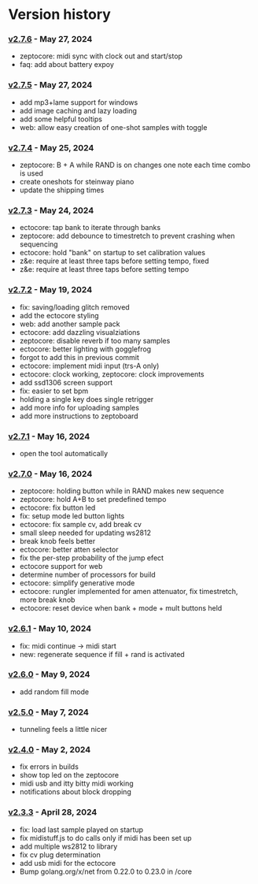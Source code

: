 # Version history

### [v2.7.6](https://github.com/schollz/_core/releases/tag/v2.7.6) - May 27, 2024
- zeptocore: midi sync with clock out and start/stop [<i class="fas fa-code-branch"></i>](https://github.com/schollz/_core/commit/89f04d877a7cb03c921c1c7d0491fdaac253f678)
- faq: add about battery expoy [<i class="fas fa-code-branch"></i>](https://github.com/schollz/_core/commit/75d2098435a596aa2681babb69f744ec49bbb632)

### [v2.7.5](https://github.com/schollz/_core/releases/tag/v2.7.5) - May 27, 2024
- add mp3+lame support for windows [<i class="fas fa-code-branch"></i>](https://github.com/schollz/_core/commit/3a215686213e98a1e2eca435649268209251d40f)
- add image caching and lazy loading [<i class="fas fa-code-branch"></i>](https://github.com/schollz/_core/commit/c6297755bb6e9dc26ddd42973db21ce711680eb7)
- add some helpful tooltips [<i class="fas fa-code-branch"></i>](https://github.com/schollz/_core/commit/0c440e5ab595d10da3e4b1e5728dc1a957720065)
- web: allow easy creation of one-shot samples with toggle [<i class="fas fa-code-branch"></i>](https://github.com/schollz/_core/commit/70643ca416cfdc44d0af8de1877f167374697bda)

### [v2.7.4](https://github.com/schollz/_core/releases/tag/v2.7.4) - May 25, 2024
- zeptocore: B + A while RAND is on changes one note each time combo is used [<i class="fas fa-code-branch"></i>](https://github.com/schollz/_core/commit/935aa0168d836269eea48cb3b5d9beb8f6c353b0)
- create oneshots for steinway piano [<i class="fas fa-code-branch"></i>](https://github.com/schollz/_core/commit/77169ebecb0a4eb8e992a2d107d9212815c86c4b)
- update the shipping times [<i class="fas fa-code-branch"></i>](https://github.com/schollz/_core/commit/ec60833b68f4db26b2795dfc82cb681dc634b4fb)

### [v2.7.3](https://github.com/schollz/_core/releases/tag/v2.7.3) - May 24, 2024
- ectocore: tap bank to iterate through banks [<i class="fas fa-code-branch"></i>](https://github.com/schollz/_core/commit/ca7ca5f4970bdb845423d8f4b9b3c684944fce59)
- zeptocore: add debounce to timestretch to prevent crashing when sequencing [<i class="fas fa-code-branch"></i>](https://github.com/schollz/_core/commit/d2a1af0bbb6df81b087fb1156fc97e7896ecb058)
- ectocore: hold "bank" on startup to set calibration values [<i class="fas fa-code-branch"></i>](https://github.com/schollz/_core/commit/82416494bb99dbfc6129c906bc2b3a1906bbf0ed)
- z&e: require at least three taps before setting tempo, fixed [<i class="fas fa-code-branch"></i>](https://github.com/schollz/_core/commit/d18c027503adf5a55530ad9e3b7494cc833dcc9c)
- z&e: require at least three taps before setting tempo [<i class="fas fa-code-branch"></i>](https://github.com/schollz/_core/commit/a797e01968345142cc37f5d1b6ebf7ca6ee79f91)

### [v2.7.2](https://github.com/schollz/_core/releases/tag/v2.7.2) - May 19, 2024
- fix: saving/loading glitch removed [<i class="fas fa-code-branch"></i>](https://github.com/schollz/_core/commit/b52cc5857de70db11eace3478c6f9f2357ea5223)
- add the ectocore styling [<i class="fas fa-code-branch"></i>](https://github.com/schollz/_core/commit/b15a02dcd6ee3d76e73f10f11127f1a42e088305)
- web: add another sample pack [<i class="fas fa-code-branch"></i>](https://github.com/schollz/_core/commit/e6aeab72ddfd66b978f2054e3e2d7e88b0355c6f)
- ectocore: add dazzling visualziations [<i class="fas fa-code-branch"></i>](https://github.com/schollz/_core/commit/fcfdb70d5bacd12c40ce2092161c8cd5984af694)
- zeptocore: disable reverb if too many samples [<i class="fas fa-code-branch"></i>](https://github.com/schollz/_core/commit/b5e5ca4a28453e64d06329e99f281a09e5a715d7)
- ectocore: better lighting with gogglefrog [<i class="fas fa-code-branch"></i>](https://github.com/schollz/_core/commit/d712241263d11390629bfabf09fccccc431b3689)
- forgot to add this in previous commit [<i class="fas fa-code-branch"></i>](https://github.com/schollz/_core/commit/01fa45467e594455bb14526fb13ce7b70c0927f3)
- ectocore: implement midi input (trs-A only) [<i class="fas fa-code-branch"></i>](https://github.com/schollz/_core/commit/44d1363d444d983728d68682a57462d417996c89)
- ectocore: clock working, zeptocore: clock improvements [<i class="fas fa-code-branch"></i>](https://github.com/schollz/_core/commit/1bfe803b2917125e3b71219bc130363614c78b82)
- add ssd1306 screen support [<i class="fas fa-code-branch"></i>](https://github.com/schollz/_core/commit/227bb7ddc81848b7c5c8de572aa68420cb229b4d)
- fix: easier to set bpm [<i class="fas fa-code-branch"></i>](https://github.com/schollz/_core/commit/7263c1a61d87588fef9e4903de6000708c613d8a)
- holding a single key does single retrigger [<i class="fas fa-code-branch"></i>](https://github.com/schollz/_core/commit/231cb1200403ec27b1c89f6bbb6c835fe5f037b8)
- add more info for uploading samples [<i class="fas fa-code-branch"></i>](https://github.com/schollz/_core/commit/b5f7c006dcf8f902380f6ed647292e7eda1337d7)
- add more instructions to zeptoboard [<i class="fas fa-code-branch"></i>](https://github.com/schollz/_core/commit/e212908b6b3e953ae1ebc81c2c354d12dc34ab9b)

### [v2.7.1](https://github.com/schollz/_core/releases/tag/v2.7.1) - May 16, 2024
- open the tool automatically [<i class="fas fa-code-branch"></i>](https://github.com/schollz/_core/commit/21a073f8c333b33774a987fa3dd7e8da8e05e328)

### [v2.7.0](https://github.com/schollz/_core/releases/tag/v2.7.0) - May 16, 2024
- zeptocore: holding button while in RAND makes new sequence [<i class="fas fa-code-branch"></i>](https://github.com/schollz/_core/commit/c68388087b9e8395aa9bd4b235a7b1b877ff6f58)
- zeptocore: hold A+B to set predefined tempo [<i class="fas fa-code-branch"></i>](https://github.com/schollz/_core/commit/89cd00524ba5e1065d172c897975fbed1e3121b1)
- ectocore: fix button led [<i class="fas fa-code-branch"></i>](https://github.com/schollz/_core/commit/f22f3a90dbdad6d2db34f8349cc0f7d911f68668)
- fix: setup mode led button lights [<i class="fas fa-code-branch"></i>](https://github.com/schollz/_core/commit/308da3437427f0bc4fe8cd5d926ea988fabae848)
- ectocore: fix sample cv, add break cv [<i class="fas fa-code-branch"></i>](https://github.com/schollz/_core/commit/386384d92ad8637b29f78d3db53baa2eef7f33f7)
- small sleep needed for updating ws2812 [<i class="fas fa-code-branch"></i>](https://github.com/schollz/_core/commit/2259870615f2c2274f53f1a71f101e5508ca56df)
- break knob feels better [<i class="fas fa-code-branch"></i>](https://github.com/schollz/_core/commit/18c3c2328ef2ab9260d1c16b2db245cbba7c9482)
- ectocore: better atten selector [<i class="fas fa-code-branch"></i>](https://github.com/schollz/_core/commit/3d837fe2bafa4e7c4c11cc2e9d89b38e81810ca4)
- fix the per-step probability of the jump efect [<i class="fas fa-code-branch"></i>](https://github.com/schollz/_core/commit/8e0fccc9a2c799592a3f097d5f52e50a44654ad2)
- ectocore support for web [<i class="fas fa-code-branch"></i>](https://github.com/schollz/_core/commit/9324e33122dd69377ca106fc0841c658d27c6918)
- determine number of processors for build [<i class="fas fa-code-branch"></i>](https://github.com/schollz/_core/commit/36d92186a0663cecd26da7c23d61c7cd7bcf2289)
- ectocore: simplify generative mode [<i class="fas fa-code-branch"></i>](https://github.com/schollz/_core/commit/cff7320a008f26b5c723c26c29b0f993a5afea43)
- ectocore: rungler implemented for amen attenuator, fix timestretch, more break knob [<i class="fas fa-code-branch"></i>](https://github.com/schollz/_core/commit/0da2a4e33c3b3bd860086dae7a85c0fad240ef62)
- ectocore: reset device when bank + mode + mult buttons held [<i class="fas fa-code-branch"></i>](https://github.com/schollz/_core/commit/9b4d7dbd50698c9f247ba91e7e664e6556c4c2b5)

### [v2.6.1](https://github.com/schollz/_core/releases/tag/v2.6.1) - May 10, 2024
- fix: midi continue -> midi start [<i class="fas fa-code-branch"></i>](https://github.com/schollz/_core/commit/024661c320ceee48eb289fe0c5266a6798fba9d5)
- new: regenerate sequence if fill + rand is activated [<i class="fas fa-code-branch"></i>](https://github.com/schollz/_core/commit/57b2ee3f30584d7ece0ed41a60b26b22982cf27c)

### [v2.6.0](https://github.com/schollz/_core/releases/tag/v2.6.0) - May 9, 2024
- add random fill mode [<i class="fas fa-code-branch"></i>](https://github.com/schollz/_core/commit/dcaab7943c0772e4936fd0d3163360655a3f8c7e)

### [v2.5.0](https://github.com/schollz/_core/releases/tag/v2.5.0) - May 7, 2024
- tunneling feels a little nicer [<i class="fas fa-code-branch"></i>](https://github.com/schollz/_core/commit/cbbf45a7f7c4ff2aab82e959ce49ef19196a0174)

### [v2.4.0](https://github.com/schollz/_core/releases/tag/v2.4.0) - May 2, 2024
- fix errors in builds [<i class="fas fa-code-branch"></i>](https://github.com/schollz/_core/commit/4efeeecca8c33f96b2fe06dac31444f8f111a66e)
- show top led on the zeptocore [<i class="fas fa-code-branch"></i>](https://github.com/schollz/_core/commit/265945157d80877f44435d5ba1fe090aa9245126)
- midi usb and itty bitty midi working [<i class="fas fa-code-branch"></i>](https://github.com/schollz/_core/commit/6d01422ae06856240ce24297c3e11d4b6227512f)
- notifications about block dropping [<i class="fas fa-code-branch"></i>](https://github.com/schollz/_core/commit/12e1c6625baeba76c1bcfe456927e58101286e3e)

### [v2.3.3](https://github.com/schollz/_core/releases/tag/v2.3.3) - April 28, 2024
- fix: load last sample played on startup [<i class="fas fa-code-branch"></i>](https://github.com/schollz/_core/commit/5e6ff6a8c6f995f2eae4dfb9c6f47fbb9b8d402f)
- fix midistuff.js to do calls only if midi has been set up [<i class="fas fa-code-branch"></i>](https://github.com/schollz/_core/commit/9f6e23ef4ff12b4e2e4550edb600101e82204f86)
- add multiple ws2812 to library [<i class="fas fa-code-branch"></i>](https://github.com/schollz/_core/commit/9a258f86ef1f46adc0428a5f78287cb290f05dd9)
- fix cv plug determination [<i class="fas fa-code-branch"></i>](https://github.com/schollz/_core/commit/940a1bb052161ce098c9ead55c6a8de50fd17d99)
- add usb midi for the ectocore [<i class="fas fa-code-branch"></i>](https://github.com/schollz/_core/commit/16436983e7b5ebe7d92054d33cee8080a45e823b)
- Bump golang.org/x/net from 0.22.0 to 0.23.0 in /core [<i class="fas fa-code-branch"></i>](https://github.com/schollz/_core/commit/a714cab42398f291f80bd6906d164b83212b5190)